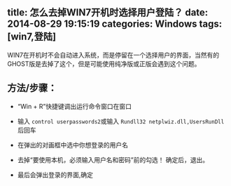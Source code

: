 title: 怎么去掉WIN7开机时选择用户登陆？
date: 2014-08-29 19:15:19
categories: Windows
tags: [win7,登陆]
---
WIN7在开机时不会自动进入系统，而是停留在一个选择用户的界面，当然有的GHOST版是去掉了这个，但是可能使用纯净版或正版会遇到这个问题。
<!--more-->
## 方法/步骤：

+ “Win + R”快捷键调出运行命令窗口在窗口

+ 输入 `control userpasswords2`或输入
`Rundll32 netplwiz.dll,UsersRunDll`后回车

+ 在弹出的对画框中选中你想登录的用户名

+ 去掉“要使用本机，必须输入用户名和密码”前的勾选！ 确定后，退出。

+ 最后会弹出登录的界面,确定

